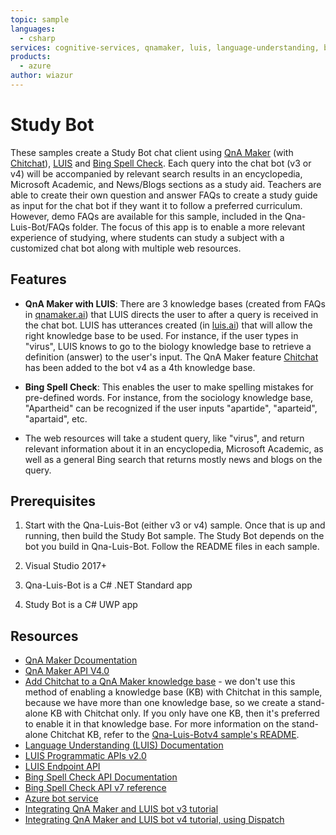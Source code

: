 ```yaml
---
topic: sample
languages: 
  - csharp
services: cognitive-services, qnamaker, luis, language-understanding, bing spell check
products: 
  - azure
author: wiazur
---
```

# Study Bot 

These samples create a Study Bot chat client using [QnA Maker](https://docs.microsoft.com/en-us/azure/cognitive-services/qnamaker/index) (with [Chitchat](https://docs.microsoft.com/en-us/azure/cognitive-services/qnamaker/how-to/chit-chat-knowledge-base)), [LUIS](https://docs.microsoft.com/en-us/azure/cognitive-services/luis/) and [Bing Spell Check](https://docs.microsoft.com/en-us/azure/cognitive-services/bing-spell-check/). Each query into the chat bot (v3 or v4) will be accompanied by relevant search results in an encyclopedia, Microsoft Academic, and News/Blogs sections as a study aid. Teachers are able to create their own question and answer FAQs to create a study guide as input for the chat bot if they want it to follow a preferred curriculum. However, demo FAQs are available for this sample, included in the Qna-Luis-Bot/FAQs folder. The focus of this app is to enable a more relevant experience of studying, where students can study a subject with a customized chat bot along with multiple web resources.

## Features

* **QnA Maker with LUIS**: There are 3 knowledge bases (created from FAQs in [qnamaker.ai](https://www.qnamaker.ai)) that LUIS directs the user to after a query is received in the chat bot. LUIS has utterances created (in [luis.ai](https://www.luis.ai)) that will allow the right knowledge base to be used. For instance, if the user types in "virus", LUIS knows to go to the biology knowledge base to retrieve a definition (answer) to the user's input. The QnA Maker feature [Chitchat](https://docs.microsoft.com/en-us/azure/cognitive-services/qnamaker/how-to/chit-chat-knowledge-base) has been added to the bot v4 as a 4th knowledge base.

* **Bing Spell Check**: This enables the user to make spelling mistakes for pre-defined words. For instance, from the sociology knowledge base, "Apartheid" can be recognized if the user inputs "apartide", "aparteid", "apartaid", etc.

* The web resources will take a student query, like "virus", and return relevant information about it in an encyclopedia, Microsoft Academic, as well as a general Bing search that returns mostly news and blogs on the query.

## Prerequisites

1. Start with the Qna-Luis-Bot (either v3 or v4) sample. Once that is up and running, then build the Study Bot sample. The Study Bot depends on the bot you build in Qna-Luis-Bot. Follow the README files in each sample.

1. Visual Studio 2017+

1. Qna-Luis-Bot is a C# .NET Standard app

1. Study Bot is a C# UWP app

## Resources

* [QnA Maker Dcoumentation](https://docs.microsoft.com/en-us/azure/cognitive-services/qnamaker/index)
* [QnA Maker API V4.0](https://westus.dev.cognitive.microsoft.com/docs/services/5a93fcf85b4ccd136866eb37/operations/5ac266295b4ccd1554da75ff)
* [Add Chitchat to a QnA Maker knowledge base](https://docs.microsoft.com/en-us/azure/cognitive-services/qnamaker/how-to/chit-chat-knowledge-base) - we don't use this method of enabling a knowledge base (KB) with Chitchat in this sample, because we have more than one knowledge base, so we create a stand-alone KB with Chitchat only. If you only have one KB, then it's preferred to enable it in that knowledge base. For more information on the stand-alone Chitchat KB, refer to the [Qna-Luis-Botv4 sample's README](https://github.com/Azure-Samples/cognitive-services-studybot-csharp/blob/master/Qna-Luis-Botv4/README.md).
* [Language Understanding (LUIS) Documentation](https://docs.microsoft.com/en-us/azure/cognitive-services/luis/)
* [LUIS Programmatic APIs v2.0](https://westus.dev.cognitive.microsoft.com/docs/services/5890b47c39e2bb17b84a55ff/operations/5890b47c39e2bb052c5b9c2f)
* [LUIS Endpoint API](https://westus.dev.cognitive.microsoft.com/docs/services/5819c76f40a6350ce09de1ac/operations/5819c77140a63516d81aee78)
* [Bing Spell Check API Documentation](https://docs.microsoft.com/en-us/azure/cognitive-services/bing-spell-check/)
* [Bing Spell Check API v7 reference](https://docs.microsoft.com/en-us/rest/api/cognitiveservices/bing-spell-check-api-v7-reference)
* [Azure bot service](https://docs.microsoft.com/en-us/azure/bot-service/bot-service-overview-introduction?view=azure-bot-service-4.0)
* [Integrating QnA Maker and LUIS bot v3 tutorial](https://docs.microsoft.com/en-us/azure/cognitive-services/qnamaker/tutorials/integrate-qnamaker-luis)
* [Integrating QnA Maker and LUIS bot v4 tutorial, using Dispatch](https://docs.microsoft.com/en-us/azure/bot-service/bot-builder-tutorial-dispatch?view=azure-bot-service-4.0&tabs=csharp)
